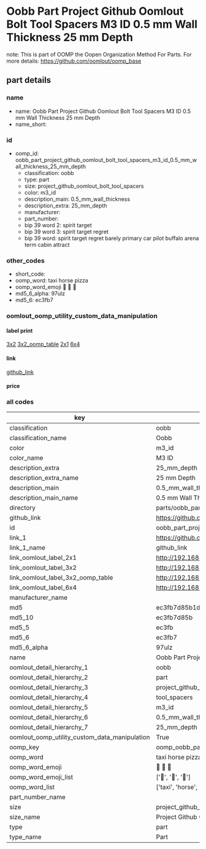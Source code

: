 # Oobb Part Project Github Oomlout Bolt Tool Spacers M3 ID 0.5 mm Wall Thickness 25 mm Depth  

note: This is part of OOMP the Oopen Organization Method For Parts. For more details: https://github.com/oomlout/oomp_base

##  part details





### name
* name: Oobb Part Project Github Oomlout Bolt Tool Spacers M3 ID 0.5 mm Wall Thickness 25 mm Depth
* name_short: 
### id
* oomp_id: oobb_part_project_github_oomlout_bolt_tool_spacers_m3_id_0.5_mm_wall_thickness_25_mm_depth
  * classification: oobb
  * type: part
  * size: project_github_oomlout_bolt_tool_spacers
  * color: m3_id
  * description_main: 0.5_mm_wall_thickness
  * description_extra: 25_mm_depth
  * manufacturer: 
  * part_number: 
  * bip 39 word 2: spirit target
  * bip 39 word 3: spirit target regret
  * bip 39 word: spirit target regret barely primary car pilot buffalo arena term cabin attract

### other_codes
* short_code: 
* oomp_word: taxi horse pizza
* oomp_word_emoji :taxi: :horse: :pizza:
* md5_6_alpha: 97ulz
* md5_6: ec3fb7






### oomlout_oomp_utility_custom_data_manipulation
#### label print
[3x2](http://192.168.1.245:1112/?label=oomp%2097ulz)
[3x2_oomp_table](http://192.168.1.107:1112/?label=oomp%2097ulz)
[2x1](http://192.168.1.242:1112/?label=oomp%2097ulz)
[6x4](http://192.168.1.55:1112/?label=oomp%2097ulz)    

#### link

[github_link](https://github.com/oomlout/oomlout_oomp_part_src/tree/main/parts/oobb_part_project_github_oomlout_bolt_tool_spacers_m3_id_0.5_mm_wall_thickness_25_mm_depth)                              

#### price







### all codes 
| key | value |  
| --- | --- |  
| classification | oobb |  
| classification_name | Oobb |  
| color | m3_id |  
| color_name | M3 ID |  
| description_extra | 25_mm_depth |  
| description_extra_name | 25 mm Depth |  
| description_main | 0.5_mm_wall_thickness |  
| description_main_name | 0.5 mm Wall Thickness |  
| directory | parts/oobb_part_project_github_oomlout_bolt_tool_spacers_m3_id_0.5_mm_wall_thickness_25_mm_depth |  
| github_link | https://github.com/oomlout/oomlout_oomp_part_src/tree/main/parts/oobb_part_project_github_oomlout_bolt_tool_spacers_m3_id_0.5_mm_wall_thickness_25_mm_depth |  
| id | oobb_part_project_github_oomlout_bolt_tool_spacers_m3_id_0.5_mm_wall_thickness_25_mm_depth |  
| link_1 | https://github.com/oomlout/oomlout_oomp_part_src/tree/main/parts/oobb_part_project_github_oomlout_bolt_tool_spacers_m3_id_0.5_mm_wall_thickness_25_mm_depth |  
| link_1_name | github_link |  
| link_oomlout_label_2x1 | http://192.168.1.242:1112/?label=oomp%2097ulz |  
| link_oomlout_label_3x2 | http://192.168.1.245:1112/?label=oomp%2097ulz |  
| link_oomlout_label_3x2_oomp_table | http://192.168.1.107:1112/?label=oomp%2097ulz |  
| link_oomlout_label_6x4 | http://192.168.1.55:1112/?label=oomp%2097ulz |  
| manufacturer_name |  |  
| md5 | ec3fb7d85b1db49c8955512969777e90 |  
| md5_10 | ec3fb7d85b |  
| md5_5 | ec3fb |  
| md5_6 | ec3fb7 |  
| md5_6_alpha | 97ulz |  
| name | Oobb Part Project Github Oomlout Bolt Tool Spacers M3 ID 0.5 mm Wall Thickness 25 mm Depth |  
| oomlout_detail_hierarchy_1 | oobb |  
| oomlout_detail_hierarchy_2 | part |  
| oomlout_detail_hierarchy_3 | project_github_bolt |  
| oomlout_detail_hierarchy_4 | tool_spacers |  
| oomlout_detail_hierarchy_5 | m3_id |  
| oomlout_detail_hierarchy_6 | 0.5_mm_wall_thickness |  
| oomlout_detail_hierarchy_7 | 25_mm_depth |  
| oomlout_oomp_utility_custom_data_manipulation | True |  
| oomp_key | oomp_oobb_part_project_github_oomlout_bolt_tool_spacers_m3_id_0.5_mm_wall_thickness_25_mm_depth |  
| oomp_word | taxi horse pizza |  
| oomp_word_emoji | :taxi: :horse: :pizza: |  
| oomp_word_emoji_list | [':taxi:', ':horse:', ':pizza:'] |  
| oomp_word_list | ['taxi', 'horse', 'pizza'] |  
| part_number_name |  |  
| size | project_github_oomlout_bolt_tool_spacers |  
| size_name | Project Github Oomlout Bolt Tool Spacers |  
| type | part |  
| type_name | Part |  
